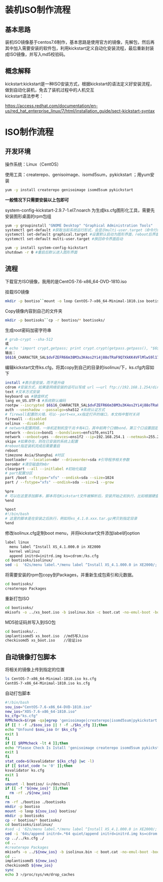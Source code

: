 # 装机ISO制作流程

## 基本思路

​	装机ISO镜像基于centos7.6制作，基本思路是使用官方的镜像，先解包，然后再其中加入需要安装的软件包，利用kickstart定义自动化安装流程，最后重新封装成ISO镜像，并写入md5校验码。

## 概念解释

​	kickstart:kickstart是一种ISO安装方式，根据kickstart的语法定义好安装流程，做到自动化装机，免去了装机过程中的人机交互	
kickstart语法参考：

https://access.redhat.com/documentation/en-us/red_hat_enterprise_linux/7/html/installation_guide/sect-kickstart-syntax

# ISO制作流程

## 开发环境

操作系统：Linux（CentOS）

使用工具：createrepo、genisoimage、isomd5sum，pykickstart ；用yum安装

```bash
yum -y install createrepo genisoimage isomd5sum pykickstart
```

**一般情况下只需要安装以上包即可**

system-config-kickstart-2.9.7-1.el7.noarch 为生成ks.cfg图形化工具，需要先安装图形桌面的rpm包组

```bash
yum -y groupinstall "GNOME Desktop" "Graphical Administration Tools"
systemctl get-default #获取当前系统运行形式，会显示multi-user.target（命令行终端），或者：graphical.target
systemctl set-default graphical.target #设置默认启动为图形界面，reboot后界面会自动是图形窗口了。
systemctl set-default multi-user.target #换回命令界面启动

yum -y install system-config-kickstart
shutdown -r 0 #重启后默认进入图形界面
```

## 流程

下载官方ISO镜像，我用的是CentOS-7.6-x86_64-DVD-1810.iso

挂载ISO镜像

```bash
mkdir -p bootiso``mount -o loop CentOS-7-x86_64-Minimal-1810.iso bootiso/
```

Copy镜像内容到自己的文件夹

```bash
mkdir -p bootisoks``cp -r bootiso/* bootisoks/
```

生成root密码加密字符串

```bash
# grub-crypt --sha-512
或
# echo 'import crypt,getpass; print crypt.crypt(getpass.getpass(), "$6$16_CHARACTER_SALT_HERE")' | python -
输出：
$6$16_CHARACTER_SAL$dvFZEFR66m38M3u3K4os2Yi4j88oTRaF9Q7XkKK4VFlMlwS9l17oTjXI043rfpNxDkB8/1ntrOiAFQGeYgwEZ.
```

编辑kickstart文件ks.cfg，将其copy到自己的目录的isolinux/下，ks.cfg内容如下

```bash
install #表示是安装，而不是升级
cdrom #安装方式，如果是网络安装的话可以写成 url ––url ftp://192.168.1.254/dir 或者 nfs --server=192.168.0.241 --dir=/centosinstall 
text #文本方式安装 
keyboard us #键盘样式
lang en_US.UTF-8 #系统默认编码
rootpw --iscrypted $6$16_CHARACTER_SAL$dvFZEFR66m38M3u3K4os2Yi4j88oTRaF9Q7XkKK4VFlMlwS9l17oTjXI043rfpNxDkB8/1ntrOiAFQGeYgwEZ. #root密码
auth --useshadow --passalgo=sha512 #系统认证方式
# firewall配置防火墙，可以--port=xx,xx指定打开的端口，本文档中暂时关闭
firewall --disabled
selinux --disabled
# network配置网络，一体机定制机型千兆卡有4口，其中前两个口做bond，第三个口设置固定IP：192.168.254.1
network --device=bond1 --bondslaves=enfs1f0,ens1f1
network --onboot=yes --devces=ens1f2 --ip=192.168.254.1 --netmask=255.255.255.0
skipx #如果存在，则在已安装的系统上配置
#reboot指定装机完成后需要重启
reboot
timezone Asia/Shanghai #时区
bootloader --location=mbr --driveorder=sda #引导程序相关参数 
zerombr #清空磁盘的mbr
clearpart --all --initlabel #初始化磁盘
# part配置分区
part /boot --fstype="xfs" --ondisk=sda --size=1024
part / --fstype="xfs" --ondisk=sda --size=1 --grow
 
%pre
# 可以在这里添加脚本，脚本将在Kickstart文件被解析后，安装开始之前执行，比如根据硬盘大小写出不同的分区方案
%end
 
%post
#!/bin/bash
# 这里的脚本是在安装之后执行，例如将xs_4.1.0.xxx.tar.gz拷贝到指定目录
%end
```

修改isolinux.cfg定制boot menu，并将kickstart文件添加label的option

```bash
label linux
  menu label ^Install XS_4.1.000.0 in XE2000
  kernel vmlinuz
  append initrd=initrd.img ks=cdrom:/ks.cfg
cd bootisoks/isolinux/
sed -i  '62s/menu label.*/menu label ^Install XS_4.1.000.0 in XE2000/; 64s/append initrd=.*64 quiet/append initrd=initrd.img ks=cdrom:\/ks.cfg/' isolinux.cfg
```

将需要安装的rpm包copy到Packages，并重新生成包索引和元数据。

```bash
cd bootisoks/
createrepo Packages
```

重新打包ISO

```bash
cd bootisoks/
mkisofs -o ../xs_boot.iso -b isolinux.bin -c boot.cat -no-emul-boot -boot-load-size 4 -boot-info-table -V "XSKY XSCALER 4.1" -R -J -v -T isolinux/. .
```

MD5验证码并写入到ISO包

```bash
cd bootisoks/..
implantisomd5 xs_boot.iso  //md5写入iso
checkisomd5 xs_boot.iso    //验证iso
```

## **自动镜像打包脚本**

将相关的镜像上传到指定的位置

```bash
ls CentOS-7-x86_64-Minimal-1810.iso ks.cfg
CentOS-7-x86_64-Minimal-1810.iso ks.cfg
```

自动打包脚本

```bash
#!/bin/bash
sou_iso="CentOS-7.6-x86_64-DVD-1810.iso"
new_ios="XOS-7.6-x86_64-1810.iso"
ks_cfg="ks.cfg"
RPMcheck=$(rpm -qa|egrep 'genisoimage|createrepo|isomd5sum|pykickstart'|wc -l)
if [[ ! -f ./$sou_iso || ! -f ./$ks_cfg ]];then
echo "Unfound $sou_iso Or $ks_cfg "
exit 1
fi
if [[ $RPMcheck -lt 4 ]];then
echo "Please Check Is Istall 'genisoimage createrepo isomd5sum pykickstart'"
exit 1
fi
stat_code=$(ksvalidator ${ks_cfg} |wc -l)
if [[ $stat_code != '0' ]];then
ksvalidator ks.cfg
exit 1
fi
umount -l bootiso/ &>/dev/null
if [[ -f "${new_ios}" ]];then
  rm -rf ./${new_ios}
fi
rm -rf ./bootiso ./bootisoks
mkdir -p bootiso
mount -o loop ${sou_iso} bootiso/
mkdir -p bootisoks
cp -r bootiso/* bootisoks/
cd bootisoks/isolinux/
#sed -i '62s/menu label.*/menu label ^Install XS_4.1.000.0 in XE2000/; 64s/append initrd=.*64 quiet/append initrd=initrd.img ks=cdrom:\/ks.cfg/' isolinux.cfg
sed -i '64s/append initrd=.*64 quiet/append initrd=initrd.img ks=cdrom:\/ks.cfg/' isolinux.cfg
cp ../../ks.cfg ./
cd ..
#createrepo Packages
mkisofs -o ../${new_ios} -b isolinux.bin -c boot.cat -no-emul-boot -boot-load-size 4 -boot-info-table -V "CentOS 7.6-x86_64 1810" -R -J -v -T isolinux/. .
cd ..
implantisomd5 ${new_ios}
checkisomd5 ${new_ios}
sync
echo 3 >/proc/sys/vm/drop_caches
```

 

 